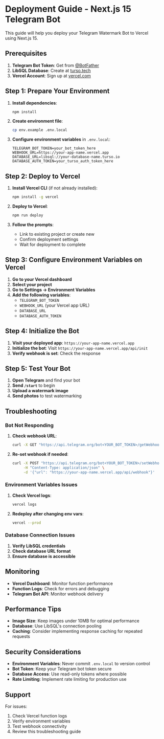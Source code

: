 # Deployment Guide - Next.js 15 Telegram Bot

This guide will help you deploy your Telegram Watermark Bot to Vercel using Next.js 15.

## Prerequisites

1. **Telegram Bot Token**: Get from [@BotFather](https://t.me/botfather)
2. **LibSQL Database**: Create at [turso.tech](https://turso.tech)
3. **Vercel Account**: Sign up at [vercel.com](https://vercel.com)

## Step 1: Prepare Your Environment

1. **Install dependencies**:

   ```bash
   npm install
   ```

2. **Create environment file**:

   ```bash
   cp env.example .env.local
   ```

3. **Configure environment variables** in `.env.local`:
   ```env
   TELEGRAM_BOT_TOKEN=your_bot_token_here
   WEBHOOK_URL=https://your-app-name.vercel.app
   DATABASE_URL=libsql://your-database-name.turso.io
   DATABASE_AUTH_TOKEN=your_turso_auth_token_here
   ```

## Step 2: Deploy to Vercel

1. **Install Vercel CLI** (if not already installed):

   ```bash
   npm install -g vercel
   ```

2. **Deploy to Vercel**:

   ```bash
   npm run deploy
   ```

3. **Follow the prompts**:
   - Link to existing project or create new
   - Confirm deployment settings
   - Wait for deployment to complete

## Step 3: Configure Environment Variables on Vercel

1. **Go to your Vercel dashboard**
2. **Select your project**
3. **Go to Settings → Environment Variables**
4. **Add the following variables**:
   - `TELEGRAM_BOT_TOKEN`
   - `WEBHOOK_URL` (your Vercel app URL)
   - `DATABASE_URL`
   - `DATABASE_AUTH_TOKEN`

## Step 4: Initialize the Bot

1. **Visit your deployed app**: `https://your-app-name.vercel.app`
2. **Initialize the bot**: Visit `https://your-app-name.vercel.app/api/init`
3. **Verify webhook is set**: Check the response

## Step 5: Test Your Bot

1. **Open Telegram** and find your bot
2. **Send `/start`** to begin
3. **Upload a watermark image**
4. **Send photos** to test watermarking

## Troubleshooting

### Bot Not Responding

1. **Check webhook URL**:

   ```bash
   curl -X GET "https://api.telegram.org/bot<YOUR_BOT_TOKEN>/getWebhookInfo"
   ```

2. **Re-set webhook if needed**:
   ```bash
   curl -X POST "https://api.telegram.org/bot<YOUR_BOT_TOKEN>/setWebhook" \
        -H "Content-Type: application/json" \
        -d '{"url": "https://your-app-name.vercel.app/api/webhook"}'
   ```

### Environment Variables Issues

1. **Check Vercel logs**:

   ```bash
   vercel logs
   ```

2. **Redeploy after changing env vars**:
   ```bash
   vercel --prod
   ```

### Database Connection Issues

1. **Verify LibSQL credentials**
2. **Check database URL format**
3. **Ensure database is accessible**

## Monitoring

- **Vercel Dashboard**: Monitor function performance
- **Function Logs**: Check for errors and debugging
- **Telegram Bot API**: Monitor webhook delivery

## Performance Tips

- **Image Size**: Keep images under 10MB for optimal performance
- **Database**: Use LibSQL's connection pooling
- **Caching**: Consider implementing response caching for repeated requests

## Security Considerations

- **Environment Variables**: Never commit `.env.local` to version control
- **Bot Token**: Keep your Telegram bot token secure
- **Database Access**: Use read-only tokens where possible
- **Rate Limiting**: Implement rate limiting for production use

## Support

For issues:

1. Check Vercel function logs
2. Verify environment variables
3. Test webhook connectivity
4. Review this troubleshooting guide
